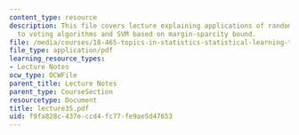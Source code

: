 ```yaml
---
content_type: resource
description: This file covers lecture explaining applications of random VC inequality
  to voting algorithms and SVM based on margin-sparcity bound.
file: /media/courses/18-465-topics-in-statistics-statistical-learning-theory-spring-2007/f9fa828c437eccd4fc77fe9ae5d47653_lecture35.pdf
file_type: application/pdf
learning_resource_types:
- Lecture Notes
ocw_type: OCWFile
parent_title: Lecture Notes
parent_type: CourseSection
resourcetype: Document
title: lecture35.pdf
uid: f9fa828c-437e-ccd4-fc77-fe9ae5d47653
---
```

